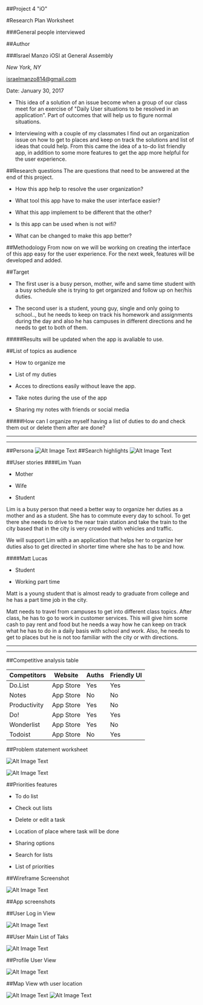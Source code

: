 ##Project 4 "iO"

#Research Plan Worksheet 

###General people interviewed

##Author

###Israel Manzo
iOSI at General Assembly

*New York, NY*

<israelmanzo814@gmail.com>

Date: January 30, 2017

- This idea of a solution of an issue become when a group of our class meet for an exercise of "Daily User situations to be resolved in an application". Part of outcomes that will help us to figure normal situations. 

- Interviewing with a couple of my classmates I find out an organization issue on how to get to places and keep on track the solutions and list of ideas that could help. From this came the idea of a to-do list friendly app, in addition to some more features to get the app more helpful for the user experience.

##Research questions
The are questions that need to be answered at the end of this project.

* How this app help to resolve the user organization?

* What tool this app have to make the user interface easier?

* What this app implement to be different that the other?

* Is this app can be used when is not wifi?

* What can be changed to make this app better?

##Methodology
From now on we will be working on creating the interface of this app easy for the user experience. For the next week, features will be developed and added.

##Target
* The first user is a busy person, mother, wife and same time student with a busy schedule she is trying to get organized and follow up on her/his duties.

* The second user is a student, young guy, single and only going to school.., but he needs to keep on track his homework and assignments during the day and also he has campuses in different directions and he needs to get to both of them.

#####Results will be updated when the app is avaliable to use.

##List of topics as audience
* How to organize me

* List of my duties

* Acces to directions easily without leave the app.

* Take notes during the use of the app

* Sharing my notes with friends or social media

#####How can I organize myself having a list of duties to do and check them out or delete them after are done? 

___________
-----------

##Persona
![Alt Image Text](images/persona.jpg)
##Search highlights
![Alt Image Text](images/research.png)

##User stories
####Lim Yuan
* Mother

* Wife

* Student

Lim is a busy person that need a better way to organize her duties as a mother and as a student. She has to commute every day to school. To get there she needs to drive to the near train station and take the train to the city based that in the city is very crowded with vehicles and traffic.

We will support Lim with a an application that helps her to organize her duties also to get directed in shorter time where she has to be and how.

####Matt Lucas
* Student

* Working part time

Matt is a young student that is almost ready to graduate from college and he has a part time job in the city. 

Matt needs to travel from campuses to get into different class topics. After class, he has to go to work in customer services. This will give him some cash to pay rent and food but he needs a way how he can keep on track what he has to do in a daily basis with school and work. Also, he needs to get to places but he is not too familiar with the city or with directions.

--------------
--------------

##Competitive analysis table

Competitors     | Website     | Auths      |  Friendly UI | 
----------------|-------------|------------|--------------|
Do.List         | App Store   | Yes        |    Yes       |
Notes           | App Store   | No         |    No        |
Productivity    | App Store   | Yes        |    No        |
Do!             | App Store   | Yes        |    Yes       |
Wonderlist      | App Store   | Yes        |    No        |
Todoist         | App Store   | No         |    Yes       |

##Problem statement worksheet

![Alt Image Text](images/Screen-Shot-might.png)

![Alt Image Text](images/Screen-Shot-statement.png)

##Priorities features

* To do list

* Check out lists

* Delete or edit a task

* Location of place where task will be done

* Sharing options

* Search for lists

* List of priorities

##Wireframe Screenshot

![Alt Image Text](images/Screen-Shot.png)

##App screenshots

##User Log in View

![Alt Image Text](images/LoginScreenShot.png)

##User Main List of Taks

![Alt Image Text](images/ListScreenShot.png)

##Profile User View

![Alt Image Text](images/ProfileScreenShot.png)

##Map View wth user location

![Alt Image Text](images/MapScreenShot.png)
![Alt Image Text](images/MapSearchScreenShot.png)







